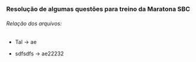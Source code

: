 ### Resolução de algumas questões para treino da Maratona SBC


###### Relação dos arquivos:

* Tal -> ae

* sdfsdfs -> ae22232

